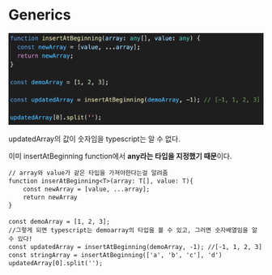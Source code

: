 # Generics

![image-20220901205723084](images/image-20220901205723084.png) 

updatedArray의 값이 숫자임을 typescript는 알 수 없다.

이미 insertAtBeginning function에서 **any라는 타입을 지정했기 때문**이다.



```tsx
// array와 value가 같은 타입을 가져야한다는걸 알려줌
function inserAtBeginning<T>(array: T[], value: T){
    const newArray = [value, ...array];
    return newArray
}

const demoArray = [1, 2, 3];
//그렇게 되면 typescript는 demoarray의 타입을 볼 수 있고, 그러면 숫자배열임을 알 수 있다!
const updatedArray = insertAtBeginning(demoArray, -1); //[-1, 1, 2, 3]
const stringArray = insertAtBeginning(['a', 'b', 'c'], 'd')
updatedArray[0].split('');
```

